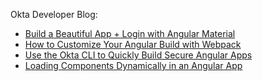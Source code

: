 Okta Developer Blog:

* [Build a Beautiful App + Login with Angular Material](https://developer.okta.com/blog/2020/01/21/angular-material-login)
* [How to Customize Your Angular Build with Webpack](https://developer.okta.com/blog/2019/12/09/angular-webpack)
* [Use the Okta CLI to Quickly Build Secure Angular Apps](https://developer.okta.com/blog/2020/12/03/angular-okta)
* [Loading Components Dynamically in an Angular App](https://developer.okta.com/blog/2021/12/08/angular-dynamic-components)